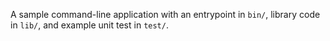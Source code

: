 
A sample command-line application with an entrypoint in `bin/`, library code
in `lib/`, and example unit test in `test/`.
